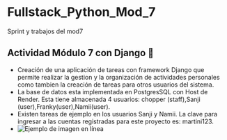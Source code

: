 # Fullstack_Python_Mod_7
Sprint y trabajos del mod7
 ## Actividad Módulo 7 con Django 🚀 ##
- Creación de una aplicación de tareas con framework Django que permite realizar la gestion y la organización de actividades personales como tambien la creación de tareas para otros usuarios del sistema. 
- La base de datos esta implementada en PostgresSQL con Host de Render. Esta tiene almacenada 4 usuarios: chopper (staff),Sanji (user),Franky(user),Namii(user). 
- Existen tareas de ejemplo en los usuarios Sanji y Namii. La clave para ingresar a las cuentas registradas para este proyecto es: martini123.
- <img src="https://drive.google.com/file/d/1E8aSYL-nWp8bNz5D12ISIh1v89-KEMBr/view?usp=sharing" alt="Ejemplo de imagen en línea">

